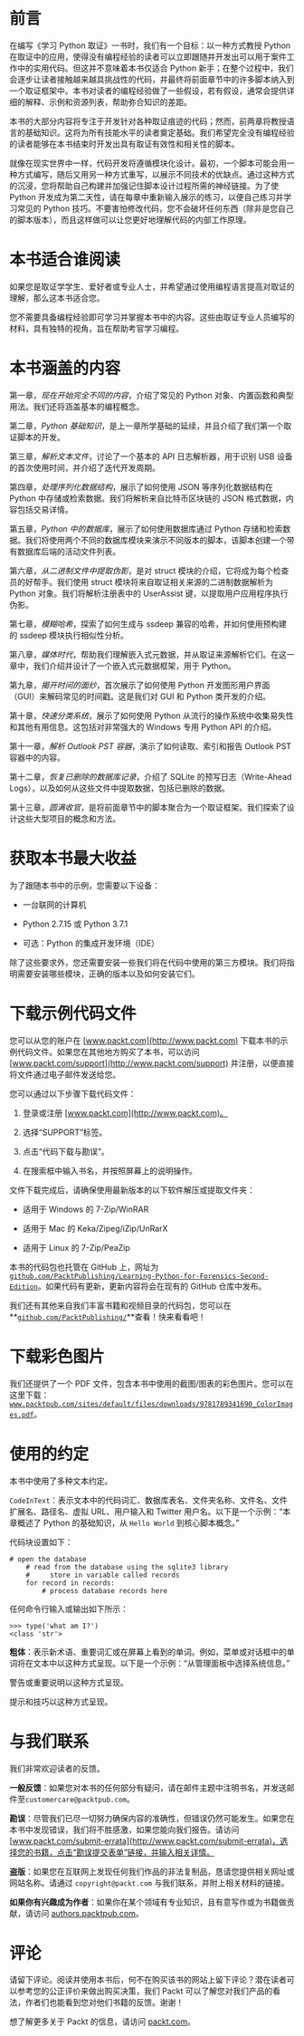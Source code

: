 # 前言

在编写《学习 Python 取证》一书时，我们有一个目标：以一种方式教授 Python 在取证中的应用，使得没有编程经验的读者可以立即跟随并开发出可以用于案件工作中的实用代码。但这并不意味着本书仅适合 Python 新手；在整个过程中，我们会逐步让读者接触越来越具挑战性的代码，并最终将前面章节中的许多脚本纳入到一个取证框架中。本书对读者的编程经验做了一些假设，若有假设，通常会提供详细的解释、示例和资源列表，帮助弥合知识的差距。

本书的大部分内容将专注于开发针对各种取证痕迹的代码；然而，前两章将教授语言的基础知识。这将为所有技能水平的读者奠定基础。我们希望完全没有编程经验的读者能够在本书结束时开发出具有取证有效性和相关性的脚本。

就像在现实世界中一样，代码开发将遵循模块化设计。最初，一个脚本可能会用一种方式编写，随后又用另一种方式重写，以展示不同技术的优缺点。通过这种方式的沉浸，您将帮助自己构建并加强记住脚本设计过程所需的神经链接。为了使 Python 开发成为第二天性，请在每章中重新输入展示的练习，以便自己练习并学习常见的 Python 技巧。不要害怕修改代码，您不会破坏任何东西（除非是您自己的脚本版本），而且这样做可以让您更好地理解代码的内部工作原理。

# 本书适合谁阅读

如果您是取证学学生、爱好者或专业人士，并希望通过使用编程语言提高对取证的理解，那么这本书适合您。

您不需要具备编程经验即可学习并掌握本书中的内容。这些由取证专业人员编写的材料，具有独特的视角，旨在帮助考官学习编程。

# 本书涵盖的内容

第一章，*现在开始完全不同的内容*，介绍了常见的 Python 对象、内置函数和典型用法。我们还将涵盖基本的编程概念。

第二章，*Python 基础知识*，是上一章所学基础的延续，并且介绍了我们第一个取证脚本的开发。

第三章，*解析文本文件*，讨论了一个基本的 API 日志解析器，用于识别 USB 设备的首次使用时间，并介绍了迭代开发周期。

第四章，*处理序列化数据结构*，展示了如何使用 JSON 等序列化数据结构在 Python 中存储或检索数据。我们将解析来自比特币区块链的 JSON 格式数据，内容包括交易详情。

第五章，*Python 中的数据库*，展示了如何使用数据库通过 Python 存储和检索数据。我们将使用两个不同的数据库模块来演示不同版本的脚本，该脚本创建一个带有数据库后端的活动文件列表。

第六章，*从二进制文件中提取伪影*，是对 struct 模块的介绍，它将成为每个检查员的好帮手。我们使用 struct 模块将来自取证相关来源的二进制数据解析为 Python 对象。我们将解析注册表中的 UserAssist 键，以提取用户应用程序执行伪影。

第七章，*模糊哈希*，探索了如何生成与 ssdeep 兼容的哈希，并如何使用预构建的 ssdeep 模块执行相似性分析。

第八章，*媒体时代*，帮助我们理解嵌入式元数据，并从取证来源解析它们。在这一章中，我们介绍并设计了一个嵌入式元数据框架，用于 Python。

第九章，*揭开时间的面纱*，首次展示了如何使用 Python 开发图形用户界面（GUI）来解码常见的时间戳。这是我们对 GUI 和 Python 类开发的介绍。

第十章，*快速分类系统*，展示了如何使用 Python 从流行的操作系统中收集易失性和其他有用信息。这包括对非常强大的 Windows 专用 Python API 的介绍。

第十一章，*解析 Outlook PST 容器*，演示了如何读取、索引和报告 Outlook PST 容器中的内容。

第十二章，*恢复已删除的数据库记录*，介绍了 SQLite 的预写日志（Write-Ahead Logs），以及如何从这些文件中提取数据，包括已删除的数据。

第十三章，*圆满收官*，是将前面章节中的脚本聚合为一个取证框架。我们探索了设计这些大型项目的概念和方法。

# 获取本书最大收益

为了跟随本书中的示例，您需要以下设备：

+   一台联网的计算机

+   Python 2.7.15 或 Python 3.7.1

+   可选：Python 的集成开发环境（IDE）

除了这些要求外，您还需要安装一些我们将在代码中使用的第三方模块。我们将指明需要安装哪些模块，正确的版本以及如何安装它们。

# 下载示例代码文件

您可以从您的账户在 [www.packt.com](http://www.packt.com) 下载本书的示例代码文件。如果您在其他地方购买了本书，可以访问 [www.packt.com/support](http://www.packt.com/support) 并注册，以便直接将文件通过电子邮件发送给您。

您可以通过以下步骤下载代码文件：

1.  登录或注册 [www.packt.com](http://www.packt.com)。

1.  选择“SUPPORT”标签。

1.  点击“代码下载与勘误”。

1.  在搜索框中输入书名，并按照屏幕上的说明操作。

文件下载完成后，请确保使用最新版本的以下软件解压或提取文件夹：

+   适用于 Windows 的 7-Zip/WinRAR

+   适用于 Mac 的 Keka/Zipeg/iZip/UnRarX

+   适用于 Linux 的 7-Zip/PeaZip

本书的代码包也托管在 GitHub 上，网址为 [`github.com/PacktPublishing/Learning-Python-for-Forensics-Second-Edition`](https://github.com/PacktPublishing/Learning-Python-for-Forensics-Second-Edition)。如果代码有更新，更新内容将会在现有的 GitHub 仓库中发布。

我们还有其他来自我们丰富书籍和视频目录的代码包，您可以在**[`github.com/PacktPublishing/`](https://github.com/PacktPublishing/)**查看！快来看看吧！

# 下载彩色图片

我们还提供了一个 PDF 文件，包含本书中使用的截图/图表的彩色图片。您可以在这里下载：[`www.packtpub.com/sites/default/files/downloads/9781789341690_ColorImages.pdf`](https://www.packtpub.com/sites/default/files/downloads/9781789341690_ColorImages.pdf)。

# 使用的约定

本书中使用了多种文本约定。

`CodeInText`：表示文本中的代码词汇、数据库表名、文件夹名称、文件名、文件扩展名、路径名、虚拟 URL、用户输入和 Twitter 用户名。以下是一个示例：“本章概述了 Python 的基础知识，从 `Hello World` 到核心脚本概念。”

代码块设置如下：

```
# open the database
    # read from the database using the sqlite3 library
    #     store in variable called records
    for record in records: 
        # process database records here
```

任何命令行输入或输出如下所示：

```
>>> type('what am I?')
<class 'str'>
```

**粗体**：表示新术语、重要词汇或在屏幕上看到的单词。例如，菜单或对话框中的单词将在文本中以这种方式呈现。以下是一个示例：“从管理面板中选择系统信息。”

警告或重要说明以这种方式呈现。

提示和技巧以这种方式呈现。

# 与我们联系

我们非常欢迎读者的反馈。

**一般反馈**：如果您对本书的任何部分有疑问，请在邮件主题中注明书名，并发送邮件至`customercare@packtpub.com`。

**勘误**：尽管我们已尽一切努力确保内容的准确性，但错误仍然可能发生。如果您在本书中发现错误，我们将不胜感激，如果您能向我们报告。请访问 [www.packt.com/submit-errata](http://www.packt.com/submit-errata)，选择您的书籍，点击“勘误提交表单”链接，并输入相关详情。

**盗版**：如果您在互联网上发现任何我们作品的非法复制品，恳请您提供相关网址或网站名称。请通过 `copyright@packt.com` 与我们联系，并附上相关材料的链接。

**如果你有兴趣成为作者**：如果你在某个领域有专业知识，且有意写作或为书籍做贡献，请访问 [authors.packtpub.com](http://authors.packtpub.com/)。

# 评论

请留下评论。阅读并使用本书后，何不在购买该书的网站上留下评论？潜在读者可以参考您的公正评价来做出购买决策，我们 Packt 可以了解您对我们产品的看法，作者们也能看到您对他们书籍的反馈。谢谢！

想了解更多关于 Packt 的信息，请访问 [packt.com](http://www.packt.com/)。
